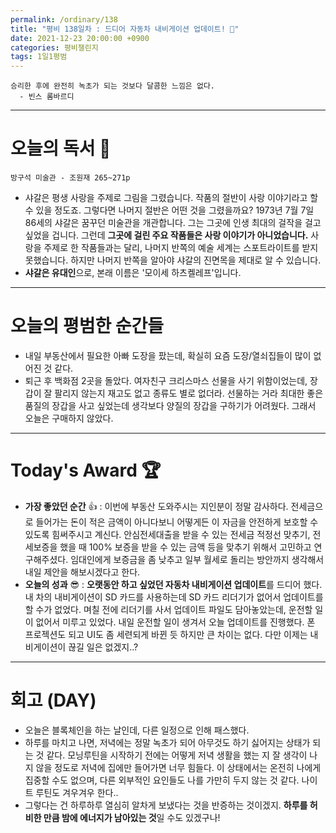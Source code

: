 ```yaml
---
permalink: /ordinary/138
title: "평비 138일차 : 드디어 자동차 내비게이션 업데이트! 🚗"
date: 2021-12-23 20:00:00 +0900
categories: 평비챌린지
tags: 1일1평범
---
```

```
승리한 후에 완전히 녹초가 되는 것보다 달콤한 느낌은 없다.
  - 빈스 롬바르디
```

---
# 오늘의 독서 📕
`방구석 미술관 - 조원재 265~271p`  
- 샤갈은 평생 사랑을 주제로 그림을 그렸습니다. 작품의 절반이 사랑 이야기라고 할 수 있을 정도죠. 그렇다면 나머지 절반은 어떤 것을 그렸을까요? 1973년 7월 7일 86세의 샤갈은 꿈꾸던 미술관을 개관합니다. 그는 그곳에 인생 최대의 걸작을 걸고 싶었을 겁니다. 그런데 **그곳에 걸린 주요 작품들은 사랑 이야기가 아니었습니다.** 사랑을 주제로 한 작품들과는 달리, 나머지 반쪽의 예술 세계는 스포트라이트를 받지 못했습니다. 하지만 나머지 반쪽을 알아야 샤갈의 진면목을 제대로 알 수 있습니다.
- **샤갈은 유대인**으로, 본래 이름은 '모이세 하츠켈레프'입니다.

---
# 오늘의 평범한 순간들
- 내일 부동산에서 필요한 아빠 도장을 팠는데, 확실히 요즘 도장/열쇠집들이 많이 없어진 것 같다.
- 퇴근 후 백화점 2곳을 돌았다. 여자친구 크리스마스 선물을 사기 위함이었는데, 장갑이 잘 팔리지 않는지 재고도 없고 종류도 별로 없더라. 선물하는 거라 최대한 좋은 품질의 장갑을 사고 싶었는데 생각보다 양질의 장갑을 구하기가 어려웠다. 그래서 오늘은 구매하지 않았다.

---
# Today's Award 🏆
- **가장 좋았던 순간** 👍 : 이번에 부동산 도와주시는 지인분이 정말 감사하다. 전세금으로 들어가는 돈이 적은 금액이 아니다보니 어떻게든 이 자금을 안전하게 보호할 수 있도록 힘써주시고 계신다. 안심전세대출을 받을 수 있는 전세금 적정선 맞추기, 전세보증을 했을 때 100% 보증을 받을 수 있는 금액 등을 맞추기 위해서 고민하고 연구해주셨다. 임대인에게 보증금을 좀 낮추고 일부 월세로 돌리는 방안까지 생각해서 내일 제안을 해보시겠다고 한다.
- **오늘의 성과** 😎 : **오랫동안 하고 싶었던 자동차 내비게이션 업데이트**를 드디어 했다. 내 차의 내비게이션이 SD 카드를 사용하는데 SD 카드 리더기가 없어서 업데이트를 할 수가 없었다. 며칠 전에 리더기를 사서 업데이트 파일도 담아놓았는데, 운전할 일이 없어서 미루고 있었다. 내일 운전할 일이 생겨서 오늘 업데이트를 진행했다. 폰 프로젝션도 되고 UI도 좀 세련되게 바뀐 듯 하지만 큰 차이는 없다. 다만 이제는 내비게이션이 끊길 일은 없겠지..?

---
# 회고 (DAY)
- 오늘은 블록체인을 하는 날인데, 다른 일정으로 인해 패스했다.
- 하루를 마치고 나면, 저녁에는 정말 녹초가 되어 아무것도 하기 싫어지는 상태가 되는 것 같다. 모닝루틴을 시작하기 전에는 어떻게 저녁 생활을 했는 지 잘 생각이 나지 않을 정도로 저녁에 집에만 들어가면 너무 힘들다. 이 상태에서는 온전히 나에게 집중할 수도 없으며, 다른 외부적인 요인들도 나를 가만히 두지 않는 것 같다. 나이트 루틴도 겨우겨우 한다..
- 그렇다는 건 하루하루 열심히 알차게 보냈다는 것을 반증하는 것이겠지. **하루를 허비한 만큼 밤에 에너지가 남아있는 것**일 수도 있겠구나!